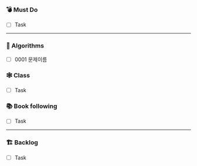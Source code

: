 ### 💣 Must Do
- [ ] Task

---

### 🥇 Algorithms
- [ ] 0001 문제이름

### 🕸️ Class
- [ ] Task

### 📚 Book following
- [ ] Task

---

### 🏗️ Backlog
- [ ] Task
